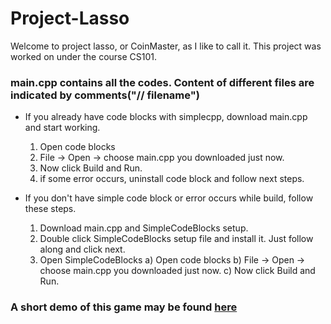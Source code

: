 # Project-Lasso
Welcome to project lasso, or CoinMaster, as I like to call it. This project was worked on under the course CS101. 
### main.cpp contains all the codes. Content of different files are indicated by comments("// filename")

* If you already have code blocks with simplecpp, download main.cpp and start working.
 	1) Open code blocks
	2) File -> Open -> choose main.cpp you downloaded just now.
	3) Now click Build and Run.
	4) if some error occurs, uninstall code block and follow next steps.

* If you don't have simple code block or error occurs while build, follow these steps.
	1) Download main.cpp and SimpleCodeBlocks setup.
	2) Double click SimpleCodeBlocks setup file and install it. Just follow along and click next.
	3) Open SimpleCodeBlocks
		a) Open code blocks
		b) File -> Open -> choose main.cpp you downloaded just now.
		c) Now click Build and Run.

### A short demo of this game may be found [here](https://drive.google.com/file/d/1ZSXoWQWBqhGWGlQlbgD12F9NGbmLJIYJ/view?usp=sharing)
